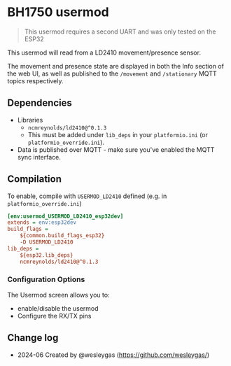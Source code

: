 # BH1750 usermod

> This usermod requires a second UART and was only tested on the ESP32


This usermod will read from a LD2410 movement/presence sensor.

The movement and presence state are displayed in both the Info section of the web UI, as well as published to the `/movement` and `/stationary` MQTT topics respectively.

## Dependencies
- Libraries
  - `ncmreynolds/ld2410@^0.1.3`
  - This must be added under `lib_deps` in your `platformio.ini` (or `platformio_override.ini`).
- Data is published over MQTT - make sure you've enabled the MQTT sync interface.

## Compilation

To enable, compile with `USERMOD_LD2410` defined  (e.g. in `platformio_override.ini`)
```ini
[env:usermod_USERMOD_LD2410_esp32dev]
extends = env:esp32dev
build_flags =
    ${common.build_flags_esp32}
    -D USERMOD_LD2410
lib_deps = 
    ${esp32.lib_deps}
    ncmreynolds/ld2410@^0.1.3
```

### Configuration Options
The Usermod screen allows you to:
- enable/disable the usermod
- Configure the RX/TX pins

## Change log
-  2024-06 Created by @wesleygas (https://github.com/wesleygas/)
